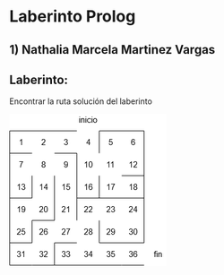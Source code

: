 # Laberinto Prolog
## 1) Nathalia Marcela Martinez Vargas

## Laberinto:
Encontrar la ruta solución del laberinto 

![laberinto](https://github.com/NathaliaMartinezVargas/LaberintoProlog/blob/master/laberinto.png)
